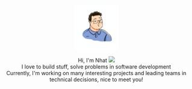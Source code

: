 <p align="center">
<img src="https://github.com/nhatnguyendev/nhatnguyendev/blob/master/IMG_2350%20copy.png" alt="alt text" width="120" height="120">
</p>

<p align="center">
Hi, I'm Nhat <img src="https://media.giphy.com/media/VgCDAzcKvsR6OM0uWg/giphy.gif" width="50">  <br> I love to build stuff, solve problems in software development <br> Currently, I'm working on many interesting projects and leading teams in technical decisions, nice to meet you! 
</p>
